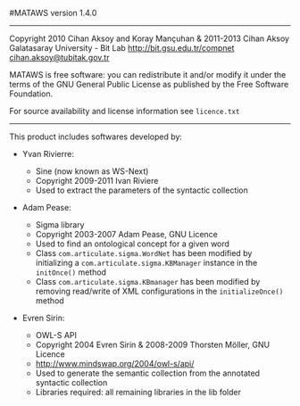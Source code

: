 
#MATAWS version 1.4.0

-----------------------------------------------------------------------

Copyright 2010 Cihan Aksoy and Koray Mançuhan & 2011-2013 Cihan Aksoy
Galatasaray University - Bit Lab
http://bit.gsu.edu.tr/compnet
cihan.aksoy@tubitak.gov.tr

MATAWS is free software: you can redistribute it and/or modify
it under the terms of the GNU General Public License as published by
the Free Software Foundation.

For source availability and license information see `licence.txt`

-----------------------------------------------------------------------

This product includes softwares developed by:

  + Yvan Rivierre:
    + Sine (now known as WS-Next)
    + Copyright 2009-2011 Ivan Riviere 
    + Used to extract the parameters of the syntactic collection
    
  + Adam Pease:
    + Sigma library
    + Copyright 2003-2007 Adam Pease, GNU Licence
    + Used to find an ontological concept for a given word
    + Class `com.articulate.sigma.WordNet` has been modified by initializing a `com.articulate.sigma.KBManager` instance in the `initOnce()` method
    + Class `com.articulate.sigma.KBmanager` has been modified by removing read/write of XML configurations in the `initializeOnce()` method	
    
  + Evren Sirin:
    + OWL-S API
    + Copyright 2004 Evren Sirin & 2008-2009 Thorsten Möller, GNU Licence
    + http://www.mindswap.org/2004/owl-s/api/
    + Used to generate the semantic collection from the annotated syntactic collection
    + Libraries required: all remaining libraries in the lib folder


